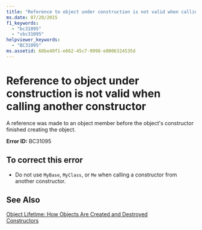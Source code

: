 ```yaml
---
title: "Reference to object under construction is not valid when calling another constructor"
ms.date: 07/20/2015
f1_keywords: 
  - "bc31095"
  - "vbc31095"
helpviewer_keywords: 
  - "BC31095"
ms.assetid: 68be49f1-e662-45c7-9998-e0006324535d
---
```

# Reference to object under construction is not valid when calling another constructor
A reference was made to an object member before the object's constructor finished creating the object.  
  
 **Error ID:** BC31095  
  
## To correct this error  
  
- Do not use `MyBase`, `MyClass`, or `Me` when calling a constructor from another constructor.  
  
## See Also  
 [Object Lifetime: How Objects Are Created and Destroyed](../../visual-basic/programming-guide/language-features/objects-and-classes/object-lifetime-how-objects-are-created-and-destroyed.md)  
 [Constructors](~/docs/visual-basic/programming-guide/concepts/object-oriented-programming.md#constructors)
